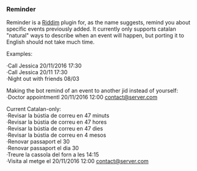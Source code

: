 ### Reminder

Reminder is a [Riddim](http://code.matthewwild.co.uk/riddim) plugin for, as the name suggests, remind you
about specific events previously added.
It currently only supports catalan "natural" ways to describe when an event will happen, but
porting it to English should not take much time.

Examples:

·Call Jessica 20/11/2016 17:30  
·Call Jessica 20/11 17:30  
·Night out with friends 08/03

Making the bot remind of an event to another jid instead of yourself:  
·Doctor appointmentl 20/11/2016 12:00 contact@server.com

Current Catalan-only:  
·Revisar la bústia de correu en 47 minuts  
·Revisar la bústia de correu en 47 hores  
·Revisar la bústia de correu en 47 dies  
·Revisar la bústia de correu en 4 mesos  
·Renovar passaport el 30  
·Renovar passaport el dia 30  
·Treure la cassola del forn a les 14:15  
·Visita al metge el 20/11/2016 12:00 contact@server.com
